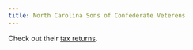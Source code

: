 ```yaml
---
title: North Carolina Sons of Confederate Veterens
---
```


Check out their [tax returns](https://projects.propublica.org/nonprofits/organizations/581329948).